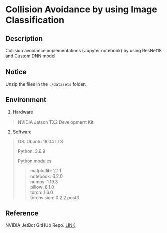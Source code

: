 # **Collision Avoidance by using Image Classification** 

## **Description**
Collision avoidance implementations (Jupyter notebook) by using ResNet18 and Custom DNN model.

## **Notice**
Unzip the files in the `./datasets` folder.

## **Environment**

1. Hardware  
> NVIDIA Jetson TX2 Development Kit

2. Software  
> OS: Ubuntu 18.04 LTS  
>  
> Python: 3.6.9  
>  
> Python modules  
>> matplotlib: 2.1.1  
>> notebook: 6.2.0  
>> numpy: 1.19.3  
>> pillow: 8.1.0  
>> torch: 1.6.0  
>> torchvision: 0.2.2.post3  

## **Reference**
NVIDIA JetBot GitHUb Repo. [LINK][NVIDIA_JETBOT_GITHUB]

[NVIDIA_JETBOT_GITHUB]: https://github.com/NVIDIA-AI-IOT/jetbot
